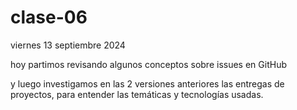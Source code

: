 # clase-06

viernes 13 septiembre 2024

hoy partimos revisando algunos conceptos sobre issues en GitHub

y luego investigamos en las 2 versiones anteriores las entregas de proyectos, para entender las temáticas y tecnologías usadas.
